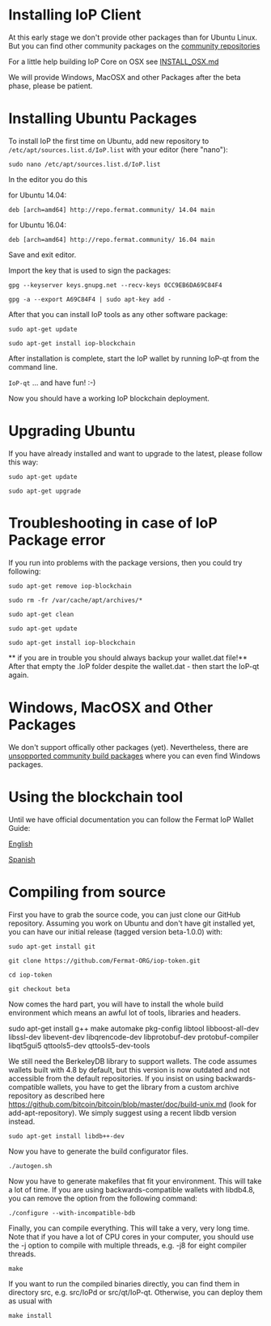 Installing IoP Client
==========================

At this early stage we don't provide other packages than for Ubuntu Linux.
But you can find other community packages on the [community repositories](http://repo.fermat.community)

For a little help building IoP Core on OSX see [INSTALL_OSX.md](https://github.com/Fermat-ORG/iop-blockchain/blob/beta-1.0.0/INSTALL_OSX.md)

We will provide Windows, MacOSX and other Packages after the beta phase, please be patient.

# Installing Ubuntu Packages

To install IoP the first time on Ubuntu, add new repository to `/etc/apt/sources.list.d/IoP.list` with your editor (here "nano"):

`sudo nano /etc/apt/sources.list.d/IoP.list`

In the editor you do this

for Ubuntu 14.04:

`deb [arch=amd64] http://repo.fermat.community/ 14.04 main`

for Ubuntu 16.04:

`deb [arch=amd64] http://repo.fermat.community/ 16.04 main`

Save and exit editor.

Import the key that is used to sign the packages:

`gpg --keyserver keys.gnupg.net --recv-keys 0CC9EB6DA69C84F4`

`gpg -a --export A69C84F4 | sudo apt-key add -`

After that you can install IoP tools as any other software package:

`sudo apt-get update`

`sudo apt-get install iop-blockchain`

After installation is complete, start the IoP wallet by running IoP-qt from the command line.

`IoP-qt` 
... and have fun! :-)

Now you should have a working IoP blockchain deployment.

# Upgrading Ubuntu

If you have already installed and want to upgrade to the latest, please follow this way:

`sudo apt-get update`

`sudo apt-get upgrade`

# Troubleshooting in case of IoP Package error

If you run into problems with the package versions, then you could try following:

`sudo apt-get remove iop-blockchain`

`sudo rm -fr /var/cache/apt/archives/*`

`sudo apt-get clean`

`sudo apt-get update`

`sudo apt-get install iop-blockchain`

** if you are in trouble you should always backup your wallet.dat file!**
After that empty the .IoP folder despite the wallet.dat - then start the IoP-qt again.


Windows, MacOSX and Other Packages
========================
We don't support offically other packages (yet).
Nevertheless, there are [unsopported community build packages](http://repo.fermat.community) where you can even find Windows packages.

Using the blockchain tool
=========================

Until we have official documentation you can follow the Fermat IoP Wallet Guide:

[English](http://repo.fermat.community/Fermat_Wallet_Tutorial/FermatWalletTutorialEN.html)

[Spanish](https://docs.google.com/document/d/1_RkGVSKEz42Sh9NgGdt9WKrKcvi6jhdhtlxxHqgpZxA)

Compiling from source
=====================

First you have to grab the source code, you can just clone our GitHub repository. Assuming you work on Ubuntu and don't have git installed yet, you can have our initial release (tagged version beta-1.0.0) with:

`sudo apt-get install git`

`git clone https://github.com/Fermat-ORG/iop-token.git`

`cd iop-token`

`git checkout beta`


Now comes the hard part, you will have to install the whole build environment which means an awful lot of tools, libraries and headers.

sudo apt-get install g++ make automake pkg-config libtool libboost-all-dev libssl-dev libevent-dev libqrencode-dev libprotobuf-dev protobuf-compiler libqt5gui5 qttools5-dev qttools5-dev-tools

We still need the BerkeleyDB library to support wallets. The code assumes wallets built with 4.8 by default, but this version is now outdated and not accessible from the default repositories. If you insist on using backwards-compatible wallets, you have to get the library from a custom archive repository as described here https://github.com/bitcoin/bitcoin/blob/master/doc/build-unix.md (look for add-apt-repository). We simply suggest using a recent libdb version instead.

`sudo apt-get install libdb++-dev`

Now you have to generate the build configurator files.

`./autogen.sh`

Now you have to generate makefiles that fit your environment. This will take a lot of time. If you are using backwards-compatible wallets with libdb4.8, you can remove the option from the following command:

`./configure --with-incompatible-bdb`

Finally, you can compile everything. This will take a very, very long time. Note that if you have a lot of CPU cores in your computer, you should use the -j option to compile with multiple threads, e.g. -j8 for eight compiler threads.

`make`

If you want to run the compiled binaries directly, you can find them in directory src, e.g. src/IoPd or src/qt/IoP-qt. Otherwise, you can deploy them as usual with

`make install`

